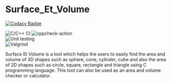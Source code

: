 # Surface_Et_Volume

[![Codacy Badge](https://api.codacy.com/project/badge/Grade/ddcb6b29ca28468b8a6ec275b199f6c3)](https://app.codacy.com/gh/stepin105169/Surface_Et_Volume?utm_source=github.com&utm_medium=referral&utm_content=stepin105169/Surface_Et_Volume&utm_campaign=Badge_Grade)

![C/C++ CI](https://github.com/stepin105169/Surface_Et_Volume/workflows/C/C++%20CI/badge.svg)
![cppcheck-action](https://github.com/stepin105169/Surface_Et_Volume/workflows/cppcheck-action/badge.svg)  
![Unit testing](https://github.com/stepin105169/Surface_Et_Volume/workflows/Unit%20testing/badge.svg)  
![Valgrind](https://github.com/stepin105169/Surface_Et_Volume/workflows/Valgrind/badge.svg) 

Surface Et Volume is a tool which helps the users to easily find the area and volume of 3D shapes such as sphere, cone, cylinder, cube and also the area of 2D shapes such as circle, square, rectangle and triangle using C programming language. This tool can also be used as an area and volume checker or calculator.

